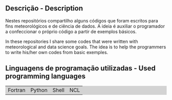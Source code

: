 ## Descrição - Description
Nestes repositórios compartilho alguns códigos que foram escritos para fins meteorológicos e de ciência de dados. A ideia é auxiliar o programador a confeccionar o próprio código a partir de exemplos básicos. 

In these repositories I share some codes that were written with meteorological and data science goals. The idea is to help the programmers to write his/her own codes from basic exemples.

## Linguagens de programação utilizadas - Used programming languages
<table bgcolor="LIGHTGREY">
 <tr>
  <td>Fortran</td>
  <td>Python</td>
  <td>Shell</td>
  <td>NCL</td>
 </tr> 
</table>
